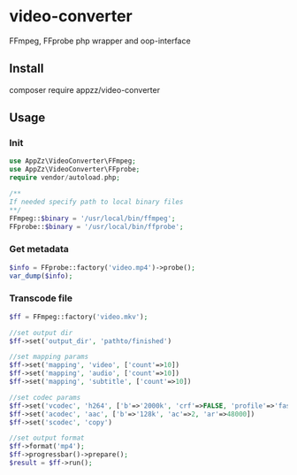 # video-converter
FFmpeg, FFprobe php wrapper and oop-interface

## Install
composer require appzz/video-converter

## Usage
### Init
```php
use AppZz\VideoConverter\FFmpeg;
use AppZz\VideoConverter\FFprobe;
require vendor/autoload.php;

/**
If needed specify path to local binary files
**/
FFmpeg::$binary = '/usr/local/bin/ffmpeg';
FFprobe::$binary = '/usr/local/bin/ffprobe';
```
### Get metadata
```php
$info = FFprobe::factory('video.mp4')->probe();
var_dump($info);
```

### Transcode file
```php
$ff = FFmpeg::factory('video.mkv');

//set output dir
$ff->set('output_dir', 'pathto/finished')

//set mapping params
$ff->set('mapping', 'video', ['count'=>10])
$ff->set('mapping', 'audio', ['count'=>10])
$ff->set('mapping', 'subtitle', ['count'=>10])

//set codec params
$ff->set('vcodec', 'h264', ['b'=>'2000k', 'crf'=>FALSE, 'profile'=>'fast'])
$ff->set('acodec', 'aac', ['b'=>'128k', 'ac'=>2, 'ar'=>48000])
$ff->set('scodec', 'copy')

//set output format
$ff->format('mp4');
$ff->progressbar()->prepare();
$result = $ff->run();
```
